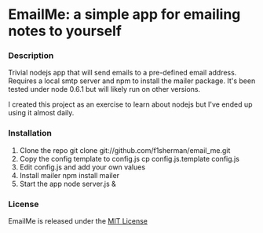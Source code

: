 # EmailMe: a simple app for emailing notes to yourself

### Description

Trivial nodejs app that will send emails to a pre-defined email address.  Requires a local smtp server and npm to install the mailer package.  It's been tested under node 0.6.1 but will likely run on other versions.

I created this project as an exercise to learn about nodejs but I've ended up using it almost daily.

### Installation

1. Clone the repo 
  git clone git://github.com/f1sherman/email_me.git
2. Copy the config template to config.js 
  cp config.js.template config.js
3. Edit config.js and add your own values
4. Install mailer 
  npm install mailer
5. Start the app 
  node server.js &

### License

EmailMe is released under the [MIT License](www.opensource.org/licenses/MIT)
